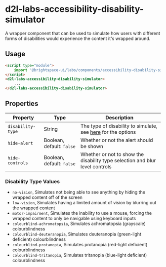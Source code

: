 # d2l-labs-accessibility-disability-simulator

A wrapper component that can be used to simulate how users with different forms of disabilities would experience the content it's wrapped around.

## Usage

```html
<script type="module">
    import '@brightspace-ui/labs/components/accessibility-disability-simulator.js';
</script>
<d2l-labs-accessibility-disability-simulator>
	...
</d2l-labs-accessibility-disability-simulator>
```

## Properties

| Property | Type | Description |
|--|--|--|
| `disability-type` | String | The type of disability to simulate, see [here](#disability-type-values) for the options
| `hide-alert` | Boolean, default: `false` | Whether or not the alert should be shown
| `hide-controls` | Boolean, default: `false` | Whether or not to show the disability type selection and blur level controls


### Disability Type Values
- `no-vision`, Simulates not being able to see anything by hiding the wrapped content off of the screen
- `low-vision`, Simulates having a limited amount of vision by blurring out the wrapped content
- `motor-impairment`, Simulates the inability to use a mouse, forcing the wrapped content to only be navigable using keyboard inputs
- `colourblind-achromatopsia`, Simulates achromatopsia (grayscale) colourblindness
- `colourblind-deuteranopia`, Simulates deuteranopia (green-light deficient) colourblindness
- `colourblind-protanopia`, Simulates protanopia (red-light deficient) colourblindness
- `colourblind-tritanopia`, Simulates tritanopia (blue-light deficient) colourblindness
